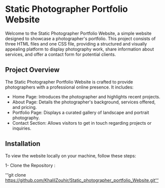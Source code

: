 # Static Photographer Portfolio Website
Welcome to the Static Photographer Portfolio Website, a simple website designed to showcase a photographer's portfolio. This project consists of three HTML files and one CSS file,
providing a structured and visually appealing platform to display photography work, share information about services, and offer a contact form for potential clients.

## Project Overview
The Static Photographer Portfolio Website is crafted to provide photographers with a professional online presence. It includes:

* Home Page: Introduces the photographer and highlights recent projects.
* About Page: Details the photographer's background, services offered, and pricing.
* Portfolio Page: Displays a curated gallery of landscape and portrait photography.
* Contact Section: Allows visitors to get in touch regarding projects or inquiries.
  
## Installation
To view the website locally on your machine, follow these steps:

1- Clone the Repository :

‘‘‘git clone https://github.com/KhalilZouhir/Static_photographer_portfolio_Website.git‘‘‘
